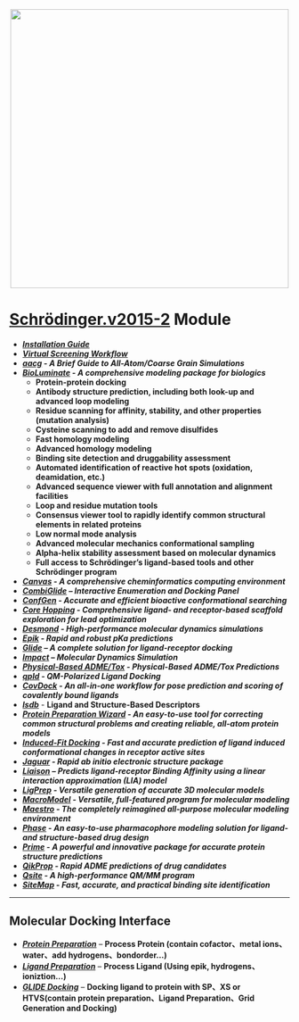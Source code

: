 <div align="center">
   <img src="https://upload.wikimedia.org/wikipedia/commons/thumb/8/83/Wiki-logo-schrodinger-2018.png/880px-Wiki-logo-schrodinger-2018.png" width=500 />
</div>


[Schrödinger.v2015-2](https://en.wikipedia.org/wiki/Schr%C3%B6dinger_(company)) Module
======================================================================================

* ***[Installation Guide](http://gohom.win/ManualHom/Schrodinger/Schrodinger_2015-2_docs/general/install_guide.pdf)***
* ***[Virtual Screening Workflow](http://gohom.win/ManualHom/Schrodinger/Schrodinger_2015-2_docs/vsw/vsw_user_manual.pdf)***
* ***[aacg](http://gohom.win/ManualHom/Schrodinger/Schrodinger_2015-2_docs/aacg/Brief_guide_to_All-atom_Coarse_Grain_Simulations.pdf) - A Brief Guide to All-Atom/Coarse Grain Simulations***
* ***[BioLuminate](http://gohom.win/ManualHom/Schrodinger/Schrodinger_2015-2_docs/bioluminate/bioluminate_quick_start.pdf) - A comprehensive modeling package for biologics***  
    * **Protein-protein docking**  
    * **Antibody structure prediction, including both look-up and advanced loop modeling**  
    * **Residue scanning for affinity, stability, and other properties (mutation analysis)**  
    * **Cysteine scanning to add and remove disulfides**  
    * **Fast homology modeling**  
    * **Advanced homology modeling**  
    * **Binding site detection and druggability assessment**  
    * **Automated identification of reactive hot spots (oxidation, deamidation, etc.)**  
    * **Advanced sequence viewer with full annotation and alignment facilities**  
    * **Loop and residue mutation tools**  
    * **Consensus viewer tool to rapidly identify common structural elements in related proteins**  
    * **Low normal mode analysis**  
    * **Advanced molecular mechanics conformational sampling**  
    * **Alpha-helix stability assessment based on molecular dynamics**  
    * **Full access to Schrödinger’s ligand-based tools and other Schrödinger program**  
* ***[Canvas](http://gohom.win/ManualHom/Schrodinger/Schrodinger_2015-2_docs/canvas/canvas_user_manual.pdf) - A comprehensive cheminformatics computing environment***  
* ***[CombiGlide](http://gohom.win/ManualHom/Schrodinger/Schrodinger_2015-2_docs/combiglide/combiglide_quick_start.pdf) – Interactive Enumeration and Docking Panel***
* ***[ConfGen](http://gohom.win/ManualHom/Schrodinger/Schrodinger_2015-2_docs/confgen/confgen_user_manual.pdf) - Accurate and efficient bioactive conformational searching***  
* ***[Core Hopping](http://gohom.win/ManualHom/Schrodinger/Schrodinger_2015-2_docs/corehopping/corehopping_user_manual.pdf) - Comprehensive ligand- and receptor-based scaffold exploration for lead optimization***  
* ***[Desmond](http://gohom.win/ManualHom/Schrodinger/Schrodinger_2015-2_docs/desmond/desmond_quick_start.pdf) - High-performance molecular dynamics simulations***  
* ***[Epik](http://gohom.win/ManualHom/Schrodinger/Schrodinger_2015-2_docs/epik/epik_user_manual.pdf) - Rapid and robust pKa predictions***  
* ***[Glide](http://gohom.win/ManualHom/Schrodinger/Schrodinger_2015-2_docs/glide/glide_quick_start.pdf) – A complete solution for ligand-receptor docking***
* ***[Impact](http://gohom.win/ManualHom/Schrodinger/Schrodinger_2015-2_docs/impact/impact_user_manual.pdf) – Molecular Dynamics Simulation***
* ***[Physical-Based ADME/Tox](http://gohom.win/ManualHom/Schrodinger/Schrodinger_2015-2_docs/adme_tox/adme_tox_user_manual.pdf) - Physical-Based ADME/Tox Predictions***  
* ***[qpld](http://gohom.win/ManualHom/Schrodinger/Schrodinger_2015-2_docs/qpld/qpld_user_manual.pdf) - QM-Polarized Ligand Docking***  
* ***[CovDock](http://gohom.win/ManualHom/Schrodinger/Schrodinger_2015-2_docs/covalent_docking/covalent_docking_user_manual.pdf) - An all-in-one workflow for pose prediction and scoring of covalently bound ligands***  
* ***[lsdb](http://gohom.win/ManualHom/Schrodinger/Schrodinger_2015-2_docs/lsbd/lsbd_user_manual.pdf)*** - **Ligand and Structure-Based Descriptors**
* ***[Protein Preparation Wizard](http://gohom.win/ManualHom/Schrodinger/Schrodinger_2015-2_docs/general/protein_prep.pdf) - An easy-to-use tool for correcting common structural problems and creating reliable, all-atom protein models***  
* ***[Induced-Fit Docking](http://gohom.win/ManualHom/Schrodinger/Schrodinger_2015-2_docs/inducedfit/inducedfit_user_manual.pdf) - Fast and accurate prediction of ligand induced conformational changes in receptor active sites***  
* ***[Jaguar](http://gohom.win/ManualHom/Schrodinger/Schrodinger_2015-2_docs/jaguar/jaguar_quick_start.pdf) - Rapid ab initio electronic structure package***  
* ***[Liaison](http://gohom.win/ManualHom/Schrodinger/Schrodinger_2015-2_docs/liaison/liaison_user_manual.pdf) – Predicts ligand-receptor Binding Affinity using a linear interaction approximation (LIA) model***  
* ***[LigPrep](http://gohom.win/ManualHom/Schrodinger/Schrodinger_2015-2_docs/ligprep/ligprep_user_manual.pdf) - Versatile generation of accurate 3D molecular models***  
* ***[MacroModel](http://gohom.win/ManualHom/Schrodinger/Schrodinger_2015-2_docs/macromodel/macromodel_quick_start.pdf) - Versatile, full-featured program for molecular modeling***  
* ***[Maestro](http://gohom.win/ManualHom/Schrodinger/Schrodinger_2015-2_docs/maestro/maestro_user_manual.pdf) - The completely reimagined all-purpose molecular modeling environment***
* ***[Phase](http://gohom.win/ManualHom/Schrodinger/Schrodinger_2015-2_docs/phase/phase_quick_start.pdf) - An easy-to-use pharmacophore modeling solution for ligand- and structure-based drug design***  
* ***[Prime](http://gohom.win/ManualHom/Schrodinger/Schrodinger_2015-2_docs/prime/prime_quick_start.pdf) - A powerful and innovative package for accurate protein structure predictions***  
* ***[QikProp](http://gohom.win/ManualHom/Schrodinger/Schrodinger_2015-2_docs/qikprop/qikprop_user_manual.pdf) - Rapid ADME predictions of drug candidates***  
* ***[Qsite](http://gohom.win/ManualHom/Schrodinger/Schrodinger_2015-2_docs/qsite/qsite_user_manual.pdf) - A high-performance QM/MM program***  
* ***[SiteMap](http://gohom.win/ManualHom/Schrodinger/Schrodinger_2015-2_docs/sitemap/sitemap_user_manual.pdf) - Fast, accurate, and practical binding site identification***  

----------------------------------


Molecular Docking Interface
---------------------------

* ***[Protein Preparation](http://gohom.win/ManualHom/Schrodinger/Schrodinger_2015-2_docs/general/protein_preparation.pdf)*** – **Process Protein (contain cofactor、metal ions、water、add hydrogens、bondorder...)**
* ***[Ligand Preparation](http://gohom.win/ManualHom/Schrodinger/Schrodinger_2015-2_docs/general/ligand_preparation.pdf)*** – **Process Ligand (Using epik, hydrogens、ioniztion...)**
* ***[GLIDE Docking](http://gohom.win/ManualHom/Schrodinger/Schrodinger_2015-2_docs/general/glide_docking.pdf)*** – **Docking ligand to protein with SP、XS or HTVS(contain protein preparation、Ligand Preparation、Grid Generation and Docking)**  
